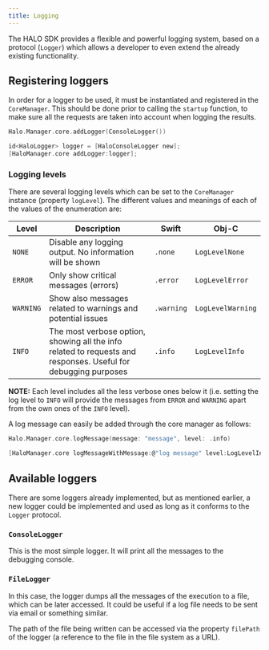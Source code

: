 ```yaml
---
title: Logging
---
```


The HALO SDK provides a flexible and powerful logging system, based on a protocol (`Logger`) which allows a developer to even extend the already existing functionality.

## Registering loggers

In order for a logger to be used, it must be instantiated and registered in the `CoreManager`. This should be done prior to calling the `startup` function, to make sure all the requests are taken into account when logging the results.

<!--DOCUSAURUS_CODE_TABS-->
<!--Swift-->
```swift
Halo.Manager.core.addLogger(ConsoleLogger())
```
<!--Obj-C-->
```C
id<HaloLogger> logger = [HaloConsoleLogger new];
[HaloManager.core addLogger:logger];
```
<!--END_DOCUSAURUS_CODE_TABS-->

### Logging levels

There are several logging levels which can be set to the `CoreManager` instance (property `logLevel`). The different values and meanings of each of the values of the enumeration are:

**Level** | **Description** | **Swift** | **Obj-C**
|---------|-----------------|-----------|----------|
`NONE` | Disable any logging output. No information will be shown | ```.none``` | ```LogLevelNone```
`ERROR` | Only show critical messages (errors) | ```.error``` | ```LogLevelError```
`WARNING` | Show also messages related to warnings and potential issues | ```.warning``` | ```LogLevelWarning```
`INFO` | The most verbose option, showing all the info related to requests and responses. Useful for debugging purposes | ```.info``` | ```LogLevelInfo```

**NOTE:** Each level includes all the less verbose ones below it (i.e. setting the log level to `INFO` will provide the messages from `ERROR` and `WARNING` apart from the own ones of the `INFO` level).

A log message can easily be added through the core manager as follows:

<!--DOCUSAURUS_CODE_TABS-->
<!--Swift-->
```swift
Halo.Manager.core.logMessage(message: "message", level: .info)
```
<!--Obj-C-->
```C
[HaloManager.core logMessageWithMessage:@"log message" level:LogLevelInfo];
```
<!--END_DOCUSAURUS_CODE_TABS-->

## Available loggers

There are some loggers already implemented, but as mentioned earlier, a new logger could be implemented and used as long as it conforms to the `Logger` protocol.

### `ConsoleLogger`

This is the most simple logger. It will print all the messages to the debugging console.

### `FileLogger`

In this case, the logger dumps all the messages of the execution to a file, which can be later accessed. It could be useful if a log file needs to be sent via email or something similar.

The path of the file being written can be accessed via the property `filePath` of the logger (a reference to the file in the file system as a URL).